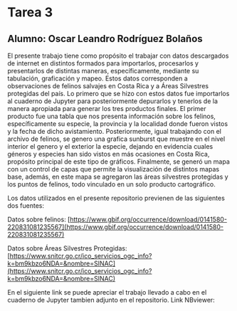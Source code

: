 # Tarea 3

## Alumno: Oscar Leandro Rodríguez Bolaños


El presente trabajo tiene como propósito el trabajar con datos descargados de internet en distintos formados para importarlos, procesarlos y presentarlos de distintas maneras, específicamente, mediante su tabulación, graficación y mapeo. Estos datos corresponden a observaciones de felinos salvajes en Costa Rica y a Áreas Silvestres protegidas del país. Lo primero que se hizo con estos datos fue importarlos al cuaderno de Jupyter para posteriormente depurarlos y tenerlos de la manera apropiada para generar los tres productos finales.
El primer producto fue una tabla que nos presenta información sobre los felinos, específicamente su especie, la provincia y la localidad donde fueron vistos y la fecha de dicho avistamiento. Posteriormente, igual trabajando con el archivo de felinos, se genero una grafica sunburst que muestre en el nivel interior el genero y el exterior la especie, dejando en evidencia cuales géneros y especies han sido vistos en más ocasiones en Costa Rica, propósito principal de este tipo de gráficos.
Finalmente, se generó un mapa con un control de capas que permite la visualización de distintos mapas base, además, en este mapa se agregaron las áreas silvestres protegidas y los puntos de felinos, todo vinculado en un solo producto cartográfico. 


Los datos utilizados en el presente repositorio previenen de las siguientes dos fuentes:

Datos sobre felinos: [https://www.gbif.org/occurrence/download/0141580-220831081235567](https://www.gbif.org/occurrence/download/0141580-220831081235567)

Datos sobre Áreas Silvestres Protegidas: [https://www.snitcr.go.cr/ico_servicios_ogc_info?k=bm9kbzo6NDA=&nombre=SINAC](https://www.snitcr.go.cr/ico_servicios_ogc_info?k=bm9kbzo6NDA=&nombre=SINAC)

En el siguiente link se puede apreciar el trabajo llevado a cabo en el cuaderno de Jupyter tambien adjunto en el repositorio. 
Link NBviewer: []()
